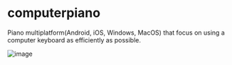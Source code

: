 # computerpiano
Piano multiplatform﻿(Android, iOS, Windows, MacOS) that focus on using a computer keyboard as efficiently as possible.

![image](https://github.com/JoaoVLima/computerpiano/assets/50122442/f3f3bffd-437a-487d-a54d-80a51b44855c)
